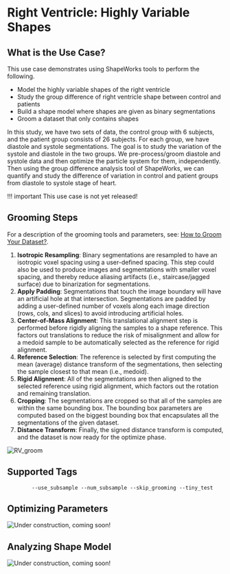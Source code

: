 #  Right Ventricle: Highly Variable Shapes

## What is the Use Case? 

This use case demonstrates using ShapeWorks tools to perform the following.

- Model the highly variable shapes of the right ventricle
- Study the group difference of right ventricle shape between control and patients
- Build a shape model where shapes are given as binary segmentations
- Groom a dataset that only contains shapes

In this study, we have two sets of data, the control group with 6 subjects, and the patient group consists of 26 subjects. For each group, we have diastole and systole segmentations. The goal is to study the variation of the systole and diastole in the two groups. We pre-process/groom diastole and systole data and then optimize the particle system for them, independently. Then using the group difference analysis tool of ShapeWorks, we can quantify and study the difference of variation in control and patient groups from diastole to systole stage of heart.

!!! important
    This use case is not yet released!

## Grooming Steps

For a description of the grooming tools and parameters, see: [How to Groom Your Dataset?](../workflow/groom.md).

1. **Isotropic Resampling**: Binary segmentations are resampled to have an isotropic voxel spacing using a user-defined spacing. This step could also be used to produce images and segmentations with smaller voxel spacing, and thereby reduce aliasing artifacts (i.e., staircase/jagged surface) due to binarization for segmentations.
2. **Apply Padding**: Segmentations that touch the image boundary will have an artificial hole at that intersection. Segmentations are padded by adding a user-defined number of voxels along each image direction (rows, cols, and slices) to avoid introducing artificial holes.
3. **Center-of-Mass Alignment**: This translational alignment step is performed before rigidly aligning the samples to a shape reference. This factors out translations to reduce the risk of misalignment and allow for a medoid sample to be automatically selected as the reference for rigid alignment.
4. **Reference Selection**: The reference is selected by first computing the mean (average) distance transform of the segmentations, then selecting the sample closest to that mean (i.e., medoid).
5. **Rigid Alignment**: All of the segmentations are then aligned to the selected reference using rigid alignment, which factors out the rotation and remaining translation. 
6. **Cropping**: The segmentations are cropped so that all of the samples are within the same bounding box. The bounding box parameters are computed based on the biggest bounding box that encapsulates all the segmentations of the given dataset.
7. **Distance Transform**: Finally, the signed distance transform is computed, and the dataset is now ready for the optimize phase.

![RV_groom](../img/use-cases/RV_groom.png)

## Supported Tags
``` 
        --use_subsample --num_subsample --skip_grooming --tiny_test
```

## Optimizing Parameters

![Under construction, coming soon!](../img/misc/under-construction.png)

## Analyzing Shape Model

![Under construction, coming soon!](../img/misc/under-construction.png)
